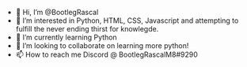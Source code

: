 - 👋 Hi, I’m @BootlegRascal
- 👀 I’m interested in Python, HTML, CSS, Javascript and attempting to fulfill the never ending thirst for knowlegde.
- 🌱 I’m currently learning Python 
- 💞️ I’m looking to collaborate on learning more python!
- 📫 How to reach me Discord @ BootlegRascalM8#9290

<!---
BootlegRascal/BootlegRascal is a ✨ special ✨ repository because its `README.md` (this file) appears on your GitHub profile.
You can click the Preview link to take a look at your changes.
--->
